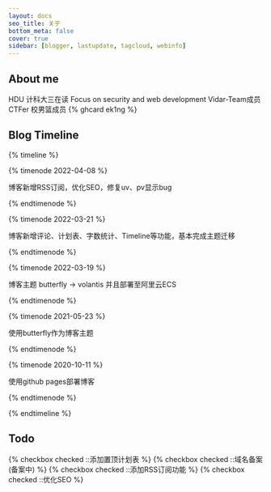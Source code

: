 ```yaml
---
layout: docs
seo_title: 关于
bottom_meta: false
cover: true
sidebar: [blogger, lastupdate, tagcloud, webinfo]
---
```

## About me
HDU 计科大三在读 
Focus on security and web development
Vidar-Team成员 CTFer
校男篮成员
{% ghcard ek1ng %}

## Blog Timeline

{% timeline %}

{% timenode 2022-04-08 %}

博客新增RSS订阅，优化SEO，修复uv、pv显示bug

{% endtimenode %}

{% timenode 2022-03-21 %}

博客新增评论、计划表、字数统计、Timeline等功能，基本完成主题迁移

{% endtimenode %}

{% timenode 2022-03-19 %}

博客主题 butterfly -> volantis 并且部署至阿里云ECS

{% endtimenode %}

{% timenode 2021-05-23 %}

使用butterfly作为博客主题

{% endtimenode %}

{% timenode 2020-10-11 %}

使用github pages部署博客

{% endtimenode %}

{% endtimeline %}

## Todo
{% checkbox checked ::添加置顶计划表 %}
{% checkbox checked ::域名备案(备案中) %}
{% checkbox checked ::添加RSS订阅功能 %}
{% checkbox checked ::优化SEO %}






